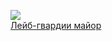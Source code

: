 ![](/books/sf_heroic/Дмитрий%20Дашко/Лейб-гвардии%20майор.jpg)  
[Лейб-гвардии майор](/books/sf_heroic/Дмитрий%20Дашко/Лейб-гвардии%20майор)
